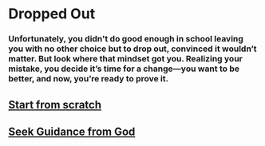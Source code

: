 # Dropped Out

### Unfortunately, you didn't do good enough in school leaving you with no other choice but to drop out, convinced it wouldn’t matter. But look where that mindset got you. Realizing your mistake, you decide it’s time for a change—you want to be better, and now, you’re ready to prove it.
## [Start from scratch](../red/business.md)
## [Seek Guidance from God](../red/church.md)
